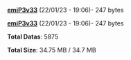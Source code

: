 [**emiP3v33**](/data/emiP3v33.txt) (22/01/23 - 19:06)- 247 bytes

[**emiP3v33**](/data/emiP3v33.txt) (22/01/23 - 19:06)- 247 bytes

**Total Datas**: 5875

**Total Size**: 34.75 MB / 34.7 MB